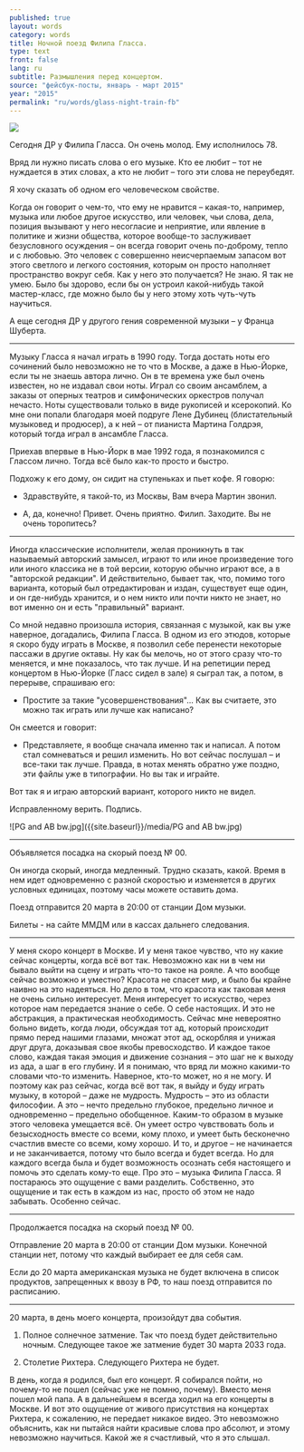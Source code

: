 ```yaml
---
published: true
layout: words
category: words
title: Ночной поезд Филипа Гласса.
type: text
front: false
lang: ru
subtitle: Размышления перед концертом.
source: "фейсбук-посты, январь - март 2015"
year: "2015"
permalink: "ru/words/glass-night-train-fb"
---
```


![]({{site.baseurl}}/media/PG%20and%20AB%20bw.jpg)

Сегодня ДР у Филипа Гласса. Он очень молод. Ему исполнилось 78.

Вряд ли нужно писать слова о его музыке. Кто ее любит – тот не нуждается в этих словах, а кто не любит – того эти слова не переубедят.

Я хочу сказать об одном его человеческом свойстве.

Когда он говорит о чем-то, что ему не нравится – какая-то, например, музыка или любое другое искусство, или человек, чьи слова, дела, позиция вызывают у него несогласие и неприятие, или явление в политике и жизни общества, которое вообще-то заслуживает безусловного осуждения – он всегда говорит очень по-доброму, тепло и с любовью. Это человек с совершенно неисчерпаемым запасом вот этого светлого и легкого состояния, которым он просто наполняет пространство вокруг себя. Как у него это получается? Не знаю. Я так не умею. Было бы здорово, если бы он устроил какой-нибудь такой мастер-класс, где можно было бы у него этому хоть чуть-чуть научиться.

А еще сегодня ДР у другого гения современной музыки – у Франца Шуберта.

- - - - - - - - - -

Музыку Гласса я начал играть в 1990 году. Тогда достать ноты его сочинений было невозможно не то что в Москве, а даже в Нью-Йорке, если ты не знаешь автора лично. Он в те времена уже был очень известен, но не издавал свои ноты. Играл со своим ансамблем, а заказы от оперных театров и симфонических оркестров получал нечасто. Ноты существовали только в виде рукописей и ксерокопий. Ко мне они попали благодаря моей подруге Лене Дубинец (блистательный музыковед и продюсер), а к ней – от пианиста Мартина Голдрэя, который тогда играл в ансамбле Гласса.

Приехав впервые в Нью-Йорк в мае 1992 года, я познакомился с Глассом лично. Тогда всё было как-то просто и быстро.

Подхожу к его дому, он сидит на ступеньках и пьет кофе. Я говорю:

- Здравствуйте, я такой-то, из Москвы, Вам вчера Мартин звонил.

- А, да, конечно! Привет. Очень приятно. Филип. Заходите. Вы не очень торопитесь?

- - - - - - - - - -

Иногда классические исполнители, желая проникнуть в так называемый авторский замысел, играют то или иное произведение того или иного классика не в той версии, которую обычно играют все, а в "авторской редакции". И действительно, бывает так, что, помимо того варианта, который был отредактирован и издан, существует еще один, и он где-нибудь хранится, и о нем никто или почти никто не знает, но вот именно он и есть "правильный" вариант.

Со мной недавно произошла история, связанная с музыкой, как вы уже наверное, догадались, Филипа Гласса. В одном из его этюдов, которые я скоро буду играть в Москве, я позволил себе перенести некоторые пассажи в другие октавы. Ну как бы мелочь, но от этого сразу что-то меняется, и мне показалось, что так лучше. И на репетиции перед концертом в Нью-Йорке (Гласс сидел в зале) я сыграл так, а потом, в перерыве, спрашиваю его:

- Простите за такие "усовершенствования"... Как вы считаете, это можно так играть или лучше как написано?

Он смеется и говорит:

- Представляете, я вообще сначала именно так и написал. А потом стал сомневаться и решил изменить. Но вот сейчас послушал – и все-таки так лучше. Правда, в нотах менять обратно уже поздно, эти файлы уже в типографии. Но вы так и играйте.

Вот так я и играю авторский вариант, которого никто не видел.

Исправленному верить. Подпись.

![PG and AB bw.jpg]({{site.baseurl}}/media/PG and AB bw.jpg)

- - - - - - - - - - - - - - - - - - - - - - - - - - - - - - - - - - - - - - - - - - - - - - - - - - - - - - - - - - - - - - - - - - - - - - - - - - - - - - - - - - -

Объявляется посадка на скорый поезд № 00.

Он иногда скорый, иногда медленный. Трудно сказать, какой. Время в нем идет одновременно с разной скоростью и изменяется в других условных единицах, поэтому часы можете оставить дома.

Поезд отправится 20 марта в 20:00 от станции Дом музыки.

Билеты - на сайте ММДМ или в кассах дальнего следования.

- - - - - - - - - -

У меня скоро концерт в Москве. И у меня такое чувство, что ну какие сейчас концерты, когда всё вот так. Невозможно как ни в чем ни бывало выйти на сцену и играть что-то такое на рояле. А что вообще сейчас возможно и уместно? Красота не спасет мир, и было бы крайне наивно на это надеяться. Но дело в том, что красота как таковая меня не очень сильно интересует. Меня интересует то искусство, через которое нам передается знание о себе. О себе настоящих. И это не абстракция, а практическая необходимость. Сейчас мне невероятно больно видеть, когда люди, обсуждая тот ад, который происходит прямо перед нашими глазами, множат этот ад, оскорбляя и унижая друг друга, доказывая свое якобы превосходство. И каждое такое слово, каждая такая эмоция и движение сознания – это шаг не к выходу из ада, а шаг в его глубину. И я понимаю, что вряд ли можно какими-то словами что-то изменить. Наверное, кто-то может, но я не могу. И поэтому как раз сейчас, когда всё вот так, я выйду и буду играть музыку, в которой – даже не мудрость. Мудрость – это из области философии. А это – нечто предельно глубокое, предельно личное и одновременно – предельно обобщенное. Каким-то образом в музыке этого человека умещается всё. Он умеет остро чувствовать боль и безысходность вместе со всеми, кому плохо, и умеет быть бесконечно счастлив вместе со всеми, кому хорошо. И то, и другое – не начинается и не заканчивается, потому что было всегда и будет всегда. Но для каждого всегда была и будет возможность осознать себя настоящего и помочь это сделать кому-то еще. Про это – музыка Филипа Гласса. Я постараюсь это ощущение с вами разделить. Собственно, это ощущение и так есть в каждом из нас, просто об этом не надо забывать. Особенно сейчас.

- - - - - - - - - -

Продолжается посадка на скорый поезд № 00.

Отправление 20 марта в 20:00 от станции Дом музыки. Конечной станции нет, потому что каждый выбирает ее для себя сам.

Если до 20 марта американская музыка не будет включена в список продуктов, запрещенных к ввозу в РФ, то наш поезд отправится по расписанию.

- - - - - - - - - -

20 марта, в день моего концерта, произойдут два события.

1. Полное солнечное затмение. Так что поезд будет действительно ночным. Следующее такое же затмение будет 30 марта 2033 года.

2. Столетие Рихтера. Следующего Рихтера не будет.

В день, когда я родился, был его концерт. Я собирался пойти, но почему-то не пошел (сейчас уже не помню, почему). Вместо меня пошел мой папа. А в дальнейшем я всегда ходил на его концерты в Москве. И вот это ощущение от живого присутствия на концертах Рихтера, к сожалению, не передает никакое видео. Это невозможно объяснить, как ни пытайся найти красивые слова про абсолют, и этому невозможно научиться. Какой же я счастливый, что я это слышал.